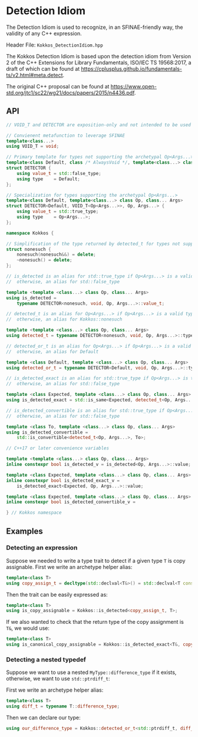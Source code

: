 # Detection Idiom

The Detection Idiom is used to recognize, in an SFINAE-friendly way, the validity of any C++ expression.

Header File: `Kokkos_DetectionIdiom.hpp`

The Kokkos Detection Idiom is based upon the detection idiom from Version 2 of the C++ Extensions for
Library Fundamentals, ISO/IEC TS 19568:2017, a draft of which can be found at
<https://cplusplus.github.io/fundamentals-ts/v2.html#meta.detect>.

The original C++ proposal can be found at <https://www.open-std.org/jtc1/sc22/wg21/docs/papers/2015/n4436.pdf>.

## API

```c++
// VOID_T and DETECTOR are exposition-only and not intended to be used directly.

// Convienent metafunction to leverage SFINAE
template<class...>
using VOID_T = void;

// Primary template for types not supporting the archetypal Op<Args...>
template<class Default, class /* AlwaysVoid */, template<class...> class /* Op */, class... /* Args */>
struct DETECTOR {
    using value_t = std::false_type;
    using type    = Default;
};

// Specialization for types supporting the archetypal Op<Args...>
template<class Default, template<class...> class Op, class... Args>
struct DETECTOR<Default, VOID_T<Op<Args...>>, Op, Args...> {
    using value_t = std::true_type;
    using type    = Op<Args...>;
};
```

```c++
namespace Kokkos {

// Simplification of the type returned by detected_t for types not supporting the archetype provided
struct nonesuch {
    nonesuch(nonesuch&&) = delete;
    ~nonesuch() = delete;
};

// is_detected is an alias for std::true_type if Op<Args...> is a valid type
//  otherwise, an alias for std::false_type

template <template <class...> class Op, class... Args>
using is_detected =
    typename DETECTOR<nonesuch, void, Op, Args...>::value_t;

// detected_t is an alias for Op<Args...> if Op<Args...> is a valid type
//  otherwise, an alias for Kokkos::nonesuch

template <template <class...> class Op, class... Args>
using detected_t = typename DETECTOR<nonesuch, void, Op, Args...>::type;

// detected_or_t is an alias for Op<Args...> if Op<Args...> is a valid type
//  otherwise, an alias for Default

template <class Default, template <class...> class Op, class... Args>
using detected_or_t = typename DETECTOR<Default, void, Op, Args...>::type;

// is_detected_exact is an alias for std::true_type if Op<Args...> is the same type as Expected
//  otherwise, an alias for std::false_type

template <class Expected, template <class...> class Op, class... Args>
using is_detected_exact = std::is_same<Expected, detected_t<Op, Args...>>;

// is_detected_convertible is an alias for std::true_type if Op<Args...> is convertible to To
//  otherwise, an alias for std::false_type

template <class To, template <class...> class Op, class... Args>
using is_detected_convertible =
    std::is_convertible<detected_t<Op, Args...>, To>;

// C++17 or later convenience variables

template <template <class...> class Op, class... Args>
inline constexpr bool is_detected_v = is_detected<Op, Args...>::value;

template <class Expected, template <class...> class Op, class... Args>
inline constexpr bool is_detected_exact_v =
    is_detected_exact<Expected, Op, Args...>::value;

template <class Expected, template <class...> class Op, class... Args>
inline constexpr bool is_detected_convertible_v =

} // Kokkos namespace
```

## Examples

### Detecting an expression

Suppose we needed to write a type trait to detect if a given type `T`
is copy assignable.  First we write an archetype helper alias:

```c++
template<class T>
using copy_assign_t = decltype(std::declval<T&>() = std::declval<T const&>());
```

Then the trait can be easily expressed as:

```c++
template<class T>
using is_copy_assignable = Kokkos::is_detected<copy_assign_t, T>;
```

If we also wanted to check that the return type of the copy assignment
is `T&`, we would use:

```c++
template<class T>
using is_canonical_copy_assignable = Kokkos::is_detected_exact<T&, copy_assign_t, T>;
```

### Detecting a nested typedef

Suppose we want to use a nested `MyType::difference_type` if it
exists, otherwise, we want to use `std::ptrdiff_t`:

First we write an archetype helper alias:

```c++
template<class T>
using diff_t = typename T::difference_type;
```

Then we can declare our type:

```c++
using our_difference_type = Kokkos::detected_or_t<std::ptrdiff_t, diff_t, MyType>;
```

